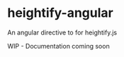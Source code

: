heightify-angular
=================

An angular directive to for heightify.js

WIP - Documentation coming soon
